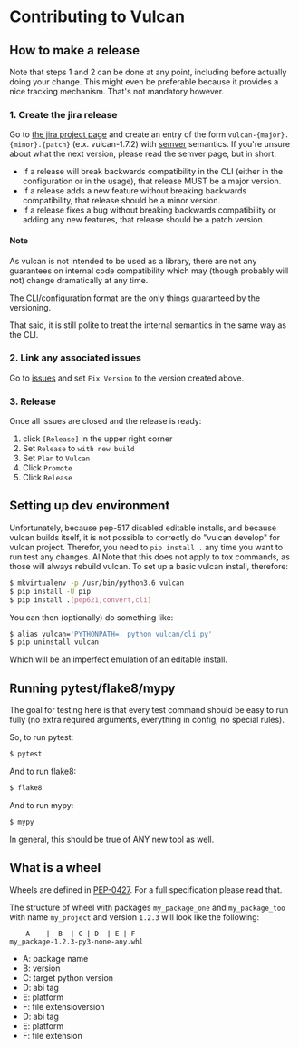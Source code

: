 # Contributing to Vulcan

## How to make a release

Note that steps 1 and 2 can be done at any point, including before actually doing your change. This might even
be preferable because it provides a nice tracking mechanism. That's not mandatory however.

### 1. Create the jira release
Go to [the jira project page](https://jira.ams.optiver.com/projects/VULCAN?selectedItem=com.atlassian.jira.jira-projects-plugin:release-page)
and create an entry of the form `vulcan-{major}.{minor}.{patch}` (e.x. vulcan-1.7.2) with
[semver](https://semver.org/) semantics. If you're unsure about what the next version, please read the semver
page, but in short:

* If a release will break backwards compatibility in the CLI (either in the configuration or in the usage),
  that release MUST be a major version.
* If a release adds a new feature without breaking backwards compatibility, that release should be a minor
  version.
* If a release fixes a bug without breaking backwards compatibility or adding any new features, that release
  should be a patch version.

#### Note
As vulcan is not intended to be used as a library, there are not any guarantees on internal code compatibility
which may (though probably will not) change dramatically at any time. 

The CLI/configuration format are the only things guaranteed by the versioning. 

That said, it is still polite to treat the internal semantics in the same way as the CLI. 

### 2. Link any associated issues 
Go to [issues](https://jira.ams.optiver.com/projects/VULCAN/issues) and set `Fix Version` to the version created
above.


### 3. Release
Once all issues are closed and the release is ready:

1. click `[Release]` in the upper right corner
2. Set `Release` to `with new build`
3. Set `Plan` to `Vulcan`
4. Click `Promote`
5. Click `Release`

## Setting up dev environment
Unfortunately, because pep-517 disabled editable installs, and because vulcan builds itself, it is not 
possible to correctly do "vulcan develop" for vulcan project. Therefor, you need to `pip install .` any time
you want to run test any changes. Al Note that this does not apply to tox commands, as those will always rebuild
vulcan. To set up a basic vulcan install, therefore:

```bash
$ mkvirtualenv -p /usr/bin/python3.6 vulcan
$ pip install -U pip
$ pip install .[pep621,convert,cli]
```

You can then (optionally) do something like:

```bash
$ alias vulcan='PYTHONPATH=. python vulcan/cli.py'
$ pip uninstall vulcan 
```

Which will be an imperfect emulation of an editable install.

## Running pytest/flake8/mypy
The goal for testing here is that every test command should be easy to run fully (no extra required arguments,
everything in config, no special rules). 

So, to run pytest:

```bash
$ pytest
```

And to run flake8:

```bash
$ flake8
```

And to run mypy:

```bash
$ mypy
```

In general, this should be true of ANY new tool as well.

## What is a wheel

Wheels are defined in [PEP-0427](https://www.python.org/dev/peps/pep-0427/). For a full specification please
read that.

The structure of wheel with packages `my_package_one` and `my_package_too` with name `my_project` and version
`1.2.3` will look like the following:

`     A    |  B  | C | D  | E | F `  
`my_package-1.2.3-py3-none-any.whl`

* A: package name
* B: version
* C: target python version
* D: abi tag
* E: platform
* F: file extensioversion
* D: abi tag
* E: platform
* F: file extension
